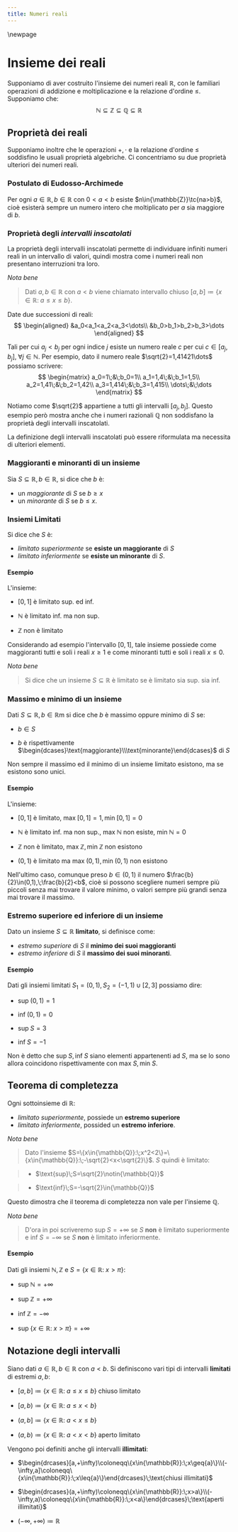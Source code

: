 ```yaml
---
title: Numeri reali
---
```


\newpage

# Insieme dei reali

Supponiamo di aver costruito l'insieme dei numeri reali $\mathbb{R}$, con le familiari operazioni di addizione e moltiplicazione e la relazione d'ordine $\leq$. Supponiamo che:
$$
\mathbb{N}\subseteq{\mathbb{Z}\subseteq{\mathbb{Q}\subseteq{\mathbb{R}}}}
$$

## Proprietà dei reali

Supponiamo inoltre che le operazioni $+,\cdot$ e la relazione d'ordine $\leq$ soddisfino le usuali proprietà algebriche. Ci concentriamo su due proprietà ulteriori dei numeri reali.

### Postulato di Eudosso-Archimede

Per ogni $a\in{\mathbb{R}},b\in{\mathbb{R}}$ con $0<a<b$ esiste $n\in{\mathbb{Z}}\tc{na>b}$, cioè esisterà sempre un numero intero che moltiplicato per $a$ sia maggiore di $b$.

### Proprietà degli *intervalli inscatolati*

La proprietà degli intervalli inscatolati permette di individuare infiniti numeri reali in un intervallo di valori, quindi mostra come i numeri reali non presentano interruzioni tra loro.

*Nota bene*

> Dati $a,b\in{\mathbb{R}}$ con $a<b$ viene chiamato intervallo chiuso $[a,b]\coloneqq\{x\in{\mathbb{R}}:\;a\leq{x\leq{b}}\}$.

Date due successioni di reali:
$$
\begin{aligned}
    &a_0<a_1<a_2<a_3<\dots\\
    &b_0>b_1>b_2>b_3>\dots
\end{aligned}
$$

Tali per cui ${a_j<b_j}$ per ogni indice $j$ esiste un numero reale $c$ per cui $c\in{[a_j,b_j]},\;\forall{j}\in{\mathbb{N}}$. Per esempio, dato il numero reale $\sqrt{2}=1,41421\dots$ possiamo scrivere:
$$
\begin{matrix}
    a_0=1\;&\;b_0=1\\
    a_1=1,4\;&\;b_1=1,5\\
    a_2=1,41\;&\;b_2=1,42\\
    a_3=1,414\;&\;b_3=1,415\\
    \dots\;&\;\dots
\end{matrix}
$$

Notiamo come $\sqrt{2}$ appartiene a tutti gli intervalli $[a_j,b_j]$. Questo esempio però mostra anche che i numeri razionali $\mathbb{Q}$ non soddisfano la proprietà degli intervalli inscatolati.

La definizione degli intervalli inscatolati può essere riformulata ma necessita di ulteriori elementi.

### Maggioranti e minoranti di un insieme

Sia $S\subseteq{\mathbb{R}},b\in{\mathbb{R}}$, si dice che $b$ è:

- un *maggiorante* di $S$ se $b\geq{x}$
- un *minorante* di $S$ se $b\leq{x}$.

### Insiemi Limitati

Si dice che $S$ è:

- *limitato superiormente* se **esiste un maggiorante** di $S$
- *limitato inferiormente* se **esiste un minorante** di $S$.

#### Esempio

L'insieme:

- $[0,1]$ è limitato sup. ed inf.

- $\mathbb{N}$ è limitato inf. ma non sup.

- $\mathbb{Z}$ non è limitato

Considerando ad esempio l'intervallo $[0,1]$, tale insieme possiede come maggioranti tutti e soli i reali $x\geq{1}$ e come minoranti tutti e soli i reali $x\leq{0}$.

*Nota bene*

> Si dice che un insieme $S\subseteq{\mathbb{R}}$ è limitato se è limitato sia sup. sia inf.

### Massimo e minimo di un insieme

Dati $S\subseteq{\mathbb{R}},b\in{\mathbb{R}}$m si dice che $b$ è massimo oppure minimo di $S$ se:

- $b\in{S}$

- $b$ è rispettivamente $\begin{dcases}\text{maggiorante}\\\text{minorante}\end{dcases}$ di $S$ 

Non sempre il massimo ed il minimo di un insieme limitato esistono, ma se esistono sono unici.

#### Esempio

L'insieme:

- $[0,1]$ è limitato, $\text{max}\;[0,1]=1,\text{min}\;[0,1]=0$

- $\mathbb{N}$ è limitato inf. ma non sup., $\text{max}\;\mathbb{N}$ non esiste, $\text{min}\;\mathbb{N}=0$

- $\mathbb{Z}$ non è limitato, $\text{max}\;\mathbb{Z},\text{min}\;\mathbb{Z}$ non esistono

- $(0,1)$ è limitato ma $\text{max}\;(0,1),\text{min}\;(0,1)$ non esistono

Nell'ultimo caso, comunque preso $b\in(0,1)$ il numero $\frac{b}{2}\in(0,1),\;\frac{b}{2}<b$, cioè si possono scegliere numeri sempre più piccoli senza mai trovare il valore minimo, o valori sempre più grandi senza mai trovare il massimo.

### Estremo superiore ed inferiore di un insieme

Dato un insieme $S\subseteq{\mathbb{R}}$ **limitato**, si definisce come:

- *estremo superiore* di $S$ il **minimo dei suoi maggioranti**
- *estremo inferiore* di $S$ il **massimo dei suoi minoranti**.

#### Esempio

Dati gli insiemi limitati $S_1=(0,1),S_2=(-1,1)\cup{[2,3]}$ possiamo dire:

- $\text{sup}\;(0,1)=1$

- $\text{inf}\;(0,1)=0$

- $\text{sup}\;S=3$

- $\text{inf}\;S=-1$

Non è detto che $\text{sup}\;S,\text{inf}\;S$ siano elementi appartenenti ad $S$, ma se lo sono allora coincidono rispettivamente con $\text{max}\;S,\text{min}\;S$.

## Teorema di completezza

Ogni sottoinsieme di $\mathbb{R}$:

- *limitato superiormente*, possiede un **estremo superiore**
- *limitato inferiormente*, possided un **estremo inferiore**.

*Nota bene*

> Dato l'insieme $S=\{x\in{\mathbb{Q}}:\;x^2<2\}=\{x\in{\mathbb{Q}}:\;-\sqrt{2}<x<\sqrt{2}\}$. $S$ quindi è limitato:

> - $\text{sup}\;S=\sqrt{2}\notin{\mathbb{Q}}$

> - $\text{inf}\;S=-\sqrt{2}\in{\mathbb{Q}}$

Questo dimostra che il teorema di completezza non vale per l'insieme $\mathbb{Q}$.

*Nota bene*

> D'ora in poi scriveremo $\text{sup}\;S=+\infty$ se $S$ **non** è limitato superiormente e $\text{inf}\;S=-\infty$ se $S$ **non** è limitato inferiormente.

#### Esempio

Dati gli insiemi $\mathbb{N},\mathbb{Z}$ e $S=\{x\in{\mathbb{R}}:\;x>\pi\}$:

- $\text{sup}\;\mathbb{N}=+\infty$

- $\text{sup}\;\mathbb{Z}=+\infty$

- $\text{inf}\;\mathbb{Z}=-\infty$

- $\text{sup}\;\{x\in{\mathbb{R}}:\;x>\pi\}=+\infty$

## Notazione degli intervalli

Siano dati $a\in{\mathbb{R}},b\in{\mathbb{R}}$ con $a<b$. Si definiscono vari tipi di intervalli **limitati** di estremi $a,b$:

- $[a,b]\coloneqq\{x\in{\mathbb{R}}:\;a\leq{x\leq{b}}\}\;\text{chiuso limitato}$

- $[a,b)\coloneqq\{x\in{\mathbb{R}}:\;a\leq{x<b}\}$

- $(a,b]\coloneqq\{x\in{\mathbb{R}}:\;a<x\leq{b}\}$

- $(a,b)\coloneqq\{x\in{\mathbb{R}}:\;a<x<b\}\;\text{aperto limitato}$

Vengono poi definiti anche gli intervalli **illimitati**:

- $\begin{drcases}[a,+\infty)\coloneqq\{x\in{\mathbb{R}}:\;x\geq{a}\}\\(-\infty,a]\coloneqq\{x\in{\mathbb{R}}:\;x\leq{a}\}\end{drcases}\;\text{chiusi illimitati}$

- $\begin{drcases}(a,+\infty)\coloneqq\{x\in{\mathbb{R}}:\;x>a\}\\(-\infty,a)\coloneqq\{x\in{\mathbb{R}}:\;x<a\}\end{drcases}\;\text{aperti illimitati}$

- $(-\infty,+\infty)\coloneqq\mathbb{R}$